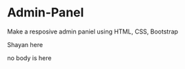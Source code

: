 # Admin-Panel
Make a resposive admin paniel using HTML, CSS, Bootstrap

Shayan here


no body is here 
